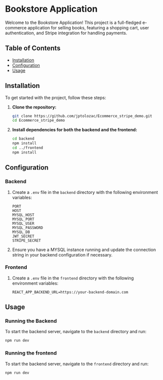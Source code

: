 # Bookstore Application

Welcome to the Bookstore Application! This project is a full-fledged e-commerce application for selling books, featuring a shopping cart, user authentication, and Stripe integration for handling payments.

## Table of Contents

- [Installation](#installation)
- [Configuration](#configuration)
- [Usage](#usage)

## Installation

To get started with the project, follow these steps:

1. **Clone the repository:**

    ```bash
    git clone https://github.com/jptolozac/Ecommerce_stripe_demo.git
    cd Ecommerce_stripe_demo
    ```

2. **Install dependencies for both the backend and the frontend:**

    ```bash
    cd backend
    npm install
    cd ../frontend
    npm install
    ```

## Configuration

### Backend

1. Create a `.env` file in the `backend` directory with the following environment variables:

    ```env
    PORT
    HOST
    MYSQL_HOST
    MYSQL_PORT
    MYSQL_USER
    MYSQL_PASSWORD
    MYSQL_DB
    JWT_SECRET
    STRIPE_SECRET
    ```

2. Ensure you have a MYSQL instance running and update the connection string in your backend configuration if necessary.

### Frontend

1. Create a `.env` file in the `frontend` directory with the following environment variables:

    ```env
    REACT_APP_BACKEND_URL=https://your-backend-domain.com
    ```

## Usage

### Running the Backend

To start the backend server, navigate to the `backend` directory and run:

```bash
npm run dev
```

### Running the frontend

To start the backend server, navigate to the `frontend` directory and run:

```bash
npm run dev
```